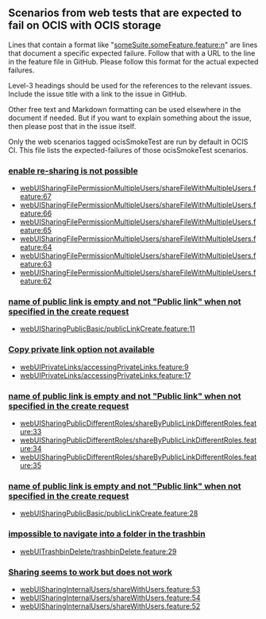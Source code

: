 ## Scenarios from web tests that are expected to fail on OCIS with OCIS storage

Lines that contain a format like "[someSuite.someFeature.feature:n](https://github.com/owncloud/web/path/to/feature)"
are lines that document a specific expected failure. Follow that with a URL to the line in the feature file in GitHub.
Please follow this format for the actual expected failures.

Level-3 headings should be used for the references to the relevant issues. Include the issue title with a link to the issue in GitHub.

Other free text and Markdown formatting can be used elsewhere in the document if needed. But if you want to explain something about the issue, then please post that in the issue itself.

Only the web scenarios tagged ocisSmokeTest are run by default in OCIS CI. This file lists the expected-failures of those ocisSmokeTest scenarios.

### [enable re-sharing is not possible](https://github.com/owncloud/ocis/issues/1743)
-   [webUISharingFilePermissionMultipleUsers/shareFileWithMultipleUsers.feature:67](https://github.com/owncloud/web/blob/master/tests/acceptance/features/webUISharingFilePermissionMultipleUsers/shareFileWithMultipleUsers.feature#L67)
-   [webUISharingFilePermissionMultipleUsers/shareFileWithMultipleUsers.feature:66](https://github.com/owncloud/web/blob/master/tests/acceptance/features/webUISharingFilePermissionMultipleUsers/shareFileWithMultipleUsers.feature#L66)
-   [webUISharingFilePermissionMultipleUsers/shareFileWithMultipleUsers.feature:65](https://github.com/owncloud/web/blob/master/tests/acceptance/features/webUISharingFilePermissionMultipleUsers/shareFileWithMultipleUsers.feature#L65)
-   [webUISharingFilePermissionMultipleUsers/shareFileWithMultipleUsers.feature:64](https://github.com/owncloud/web/blob/master/tests/acceptance/features/webUISharingFilePermissionMultipleUsers/shareFileWithMultipleUsers.feature#L64)
-   [webUISharingFilePermissionMultipleUsers/shareFileWithMultipleUsers.feature:63](https://github.com/owncloud/web/blob/master/tests/acceptance/features/webUISharingFilePermissionMultipleUsers/shareFileWithMultipleUsers.feature#L63)
-   [webUISharingFilePermissionMultipleUsers/shareFileWithMultipleUsers.feature:62](https://github.com/owncloud/web/blob/master/tests/acceptance/features/webUISharingFilePermissionMultipleUsers/shareFileWithMultipleUsers.feature#L62)

### [name of public link is empty and not "Public link" when not specified in the create request](https://github.com/owncloud/ocis/issues/1237)
-   [webUISharingPublicBasic/publicLinkCreate.feature:11](https://github.com/owncloud/web/blob/master/tests/acceptance/features/webUISharingPublicBasic/publicLinkCreate.feature#L11)


### [Copy private link option not available](https://github.com/owncloud/ocis/issues/1409)
-   [webUIPrivateLinks/accessingPrivateLinks.feature:9](https://github.com/owncloud/web/blob/master/tests/acceptance/features/webUIPrivateLinks/accessingPrivateLinks.feature#L9)
-   [webUIPrivateLinks/accessingPrivateLinks.feature:17](https://github.com/owncloud/web/blob/master/tests/acceptance/features/webUIPrivateLinks/accessingPrivateLinks.feature#L17)

### [name of public link is empty and not "Public link" when not specified in the create request](https://github.com/owncloud/ocis/issues/1237)
-   [webUISharingPublicDifferentRoles/shareByPublicLinkDifferentRoles.feature:33](https://github.com/owncloud/web/blob/master/tests/acceptance/features/webUISharingPublicDifferentRoles/shareByPublicLinkDifferentRoles.feature#L33)
-   [webUISharingPublicDifferentRoles/shareByPublicLinkDifferentRoles.feature:34](https://github.com/owncloud/web/blob/master/tests/acceptance/features/webUISharingPublicDifferentRoles/shareByPublicLinkDifferentRoles.feature#L34)
-   [webUISharingPublicDifferentRoles/shareByPublicLinkDifferentRoles.feature:35](https://github.com/owncloud/web/blob/master/tests/acceptance/features/webUISharingPublicDifferentRoles/shareByPublicLinkDifferentRoles.feature#L35)

### [name of public link is empty and not "Public link" when not specified in the create request](https://github.com/owncloud/ocis/issues/1237)
-   [webUISharingPublicBasic/publicLinkCreate.feature:28](https://github.com/owncloud/web/blob/master/tests/acceptance/features/webUISharingPublicBasic/publicLinkCreate.feature#L28)

### [impossible to navigate into a folder in the trashbin](https://github.com/owncloud/web/issues/1725)
-   [webUITrashbinDelete/trashbinDelete.feature:29](https://github.com/owncloud/web/blob/master/tests/acceptance/features/webUITrashbinDelete/trashbinDelete.feature#L29)

### [Sharing seems to work but does not work](https://github.com/owncloud/ocis/issues/1303)
-   [webUISharingInternalUsers/shareWithUsers.feature:53](https://github.com/owncloud/web/blob/master/tests/acceptance/features/webUISharingInternalUsers/shareWithUsers.feature#L53)
-   [webUISharingInternalUsers/shareWithUsers.feature:54](https://github.com/owncloud/web/blob/master/tests/acceptance/features/webUISharingInternalUsers/shareWithUsers.feature#L54)
-   [webUISharingInternalUsers/shareWithUsers.feature:52](https://github.com/owncloud/web/blob/master/tests/acceptance/features/webUISharingInternalUsers/shareWithUsers.feature#L52)
